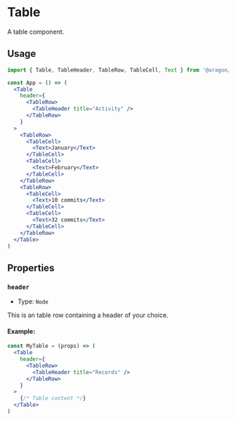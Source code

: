 # Table

A table component.

## Usage

```jsx
import { Table, TableHeader, TableRow, TableCell, Text } from '@aragon/ui'

const App = () => (
  <Table
    header={
      <TableRow>
        <TableHeader title="Activity" />
      </TableRow>
    }
  >
    <TableRow>
      <TableCell>
        <Text>January</Text>
      </TableCell>
      <TableCell>
        <Text>February</Text>
      </TableCell>
    </TableRow>
    <TableRow>
      <TableCell>
        <Text>10 commits</Text>
      </TableCell>
      <TableCell>
        <Text>32 commits</Text>
      </TableCell>
    </TableRow>
  </Table>
)
```

## Properties

### `header`

- Type: `Node`

This is an table row containing a header of your choice.

#### Example:

```jsx
const MyTable = (props) => (
  <Table
    header={
      <TableRow>
        <TableHeader title="Records" />
      </TableRow>
    }
  >
    {/* Table content */}
  </Table>
)
```
